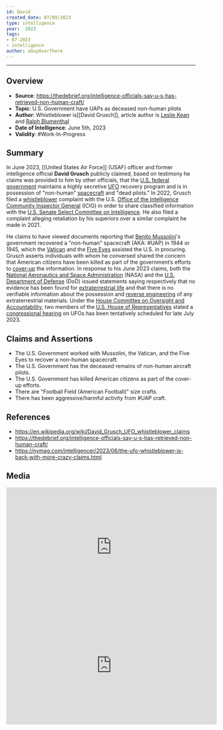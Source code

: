 ```yaml
---
id: David
created_date: 07/09/2023
type: intelligence
year:  2023
tags:
- 07-2023
- intelligence
author: aGuyOverThere
---
```


----

## Overview

- **Source**: https://thedebrief.org/intelligence-officials-say-u-s-has-retrieved-non-human-craft/
- **Topic**: U.S. Government have UAPs as deceased non-human pilots
- **Author**: Whistleblower is[[David Grusch]], article author is [Leslie Kean](https://en.wikipedia.org/wiki/Leslie_Kean) and [Ralph Blumenthal](https://en.wikipedia.org/wiki/Ralph_Blumenthal)
- **Date of Intelligence**: June 5th, 2023
- **Validity**: #Work-In-Progress 

## Summary

In June 2023, [[United States Air Force]] (USAF) officer and former intelligence official **David Grusch** publicly claimed, based on testimony he claims was provided to him by other officials, that the [U.S. federal government](https://en.wikipedia.org/wiki/Federal_government_of_the_United_States "Federal government of the United States") maintains a highly secretive [UFO](https://en.wikipedia.org/wiki/Unidentified_flying_object "Unidentified flying object") recovery program and is in possession of "non-human" [spacecraft](https://en.wikipedia.org/wiki/Spacecraft "Spacecraft") and "dead pilots." In 2022, Grusch filed a [whistleblower](https://en.wikipedia.org/wiki/Whistleblower "Whistleblower") complaint with the U.S. [Office of the Intelligence Community Inspector General](https://en.wikipedia.org/wiki/Inspector_General_of_the_Intelligence_Community "Inspector General of the Intelligence Community") (ICIG) in order to share classified information with the [U.S. Senate Select Committee on Intelligence](https://en.wikipedia.org/wiki/United_States_Senate_Select_Committee_on_Intelligence "United States Senate Select Committee on Intelligence"). He also filed a complaint alleging retaliation by his superiors over a similar complaint he made in 2021.

He claims to have viewed documents reporting that [Benito Mussolini](https://en.wikipedia.org/wiki/Benito_Mussolini "Benito Mussolini")'s government recovered a "non-human" spacecraft (AKA: #UAP) in 1944 or 1945, which the [Vatican](https://en.wikipedia.org/wiki/Holy_See "Holy See") and the [Five Eyes](https://en.wikipedia.org/wiki/Five_Eyes "Five Eyes") assisted the U.S. in procuring. Grusch asserts individuals with whom he conversed shared the concern that American citizens have been killed as part of the government’s efforts to [cover-up](https://en.wikipedia.org/wiki/Cover-up "Cover-up") the information. In response to his June 2023 claims, both the [National Aeronautics and Space Administration](https://en.wikipedia.org/wiki/NASA "NASA") (NASA) and the [U.S. Department of Defense](https://en.wikipedia.org/wiki/United_States_Department_of_Defense "United States Department of Defense") (DoD) issued statements saying respectively that no evidence has been found for [extraterrestrial life](https://en.wikipedia.org/wiki/Extraterrestrial_life "Extraterrestrial life") and that there is no verifiable information about the possession and [reverse engineering](https://en.wikipedia.org/wiki/Reverse_engineering "Reverse engineering") of any extraterrestrial materials. Under the [House Committee on Oversight and Accountability](https://en.wikipedia.org/wiki/United_States_House_Committee_on_Oversight_and_Accountability "United States House Committee on Oversight and Accountability"), two members of the [U.S. House of Representatives](https://en.wikipedia.org/wiki/United_States_House_of_Representatives "United States House of Representatives") stated a [congressional hearing](https://en.wikipedia.org/wiki/United_States_congressional_hearing "United States congressional hearing") on UFOs has been tentatively scheduled for late July 2023.

## Claims and Assertions

- The U.S. Government worked with Mussolini, the Vatican, and the Five Eyes to recover a non-human spacecraft.
- The U.S. Government has the deceased remains of non-human aircraft pilots.
- The U.S. Government has killed American citizens as part of the cover-up efforts. 
- There are "Football Field (American Football)" size crafts. 
- There has been aggressive/harmful activity from #UAP craft.

## References

- https://en.wikipedia.org/wiki/David_Grusch_UFO_whistleblower_claims
- https://thedebrief.org/intelligence-officials-say-u-s-has-retrieved-non-human-craft/
- https://nymag.com/intelligencer/2023/06/the-ufo-whistleblower-is-back-with-more-crazy-claims.html

## Media

<iframe width="560" height="315" src="https://www.youtube.com/embed/kjLcIxB2jU0" title="YouTube video player" frameborder="0" allow="accelerometer; autoplay; clipboard-write; encrypted-media; gyroscope; picture-in-picture; web-share" allowfullscreen></iframe>

<iframe width="560" height="315" src="https://www.youtube.com/embed/cH2B90uhFGw" title="YouTube video player" frameborder="0" allow="accelerometer; autoplay; clipboard-write; encrypted-media; gyroscope; picture-in-picture; web-share" allowfullscreen></iframe>


